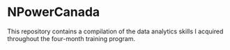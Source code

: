 # NPowerCanada

This repository contains a compilation of the data analytics skills I acquired throughout the four-month training program.